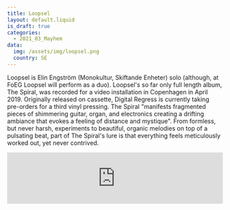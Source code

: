 ```yaml
---
title: Loopsel
layout: default.liquid
is_draft: true
categories:
  - 2021_03_Mayhem
data:
  img: /assets/img/loopsel.png
  country: SE
---
```


Loopsel is Elin Engström (Monokultur, Skiftande Enheter) solo (although, at FoEG Loopsel will perform as a duo). Loopsel's so far only full length album, The Spiral, was recorded for a video installation in Copenhagen in April 2019. Originally released on cassette, Digital Regress is currently taking pre-orders for a third vinyl pressing. The Spiral "manifests fragmented pieces of shimmering guitar, organ, and electronics creating a drifting ambiance that evokes a feeling of distance and mystique". From formless, but never harsh, experiments to beautiful, organic melodies on top of a pulsating beat, part of The Spiral's lure is that everything feels meticulously worked out, yet never contrived.

<iframe style="border: 0; width: 100%; height: 120px;" src="https://bandcamp.com/EmbeddedPlayer/album=2235256359/size=large/bgcol=ffffff/linkcol=0687f5/tracklist=false/artwork=small/transparent=true/" seamless><a href="https://loopsel.bandcamp.com/album/the-spiral">The Spiral by Loopsel</a></iframe>
